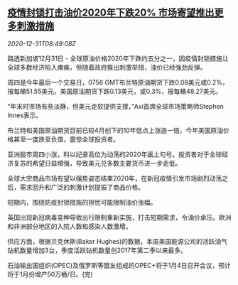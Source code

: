 <!--1609404906000-->
[疫情封锁打击油价2020年下跌20% 市场寄望推出更多刺激措施](https://cn.reuters.com/article/global-oil-market-covid-1231-idCNKBS2950QC)
------

<div><i>2020-12-31T08:49:08Z</i></div><p>路透新加坡12月31日 - 全球原油价格2020年下跌约五分之一，因疫情封锁措施让全球多数经济陷入瘫痪，但随着政府推出刺激举措，油价已经强劲反弹。</p><p>周四是今年最后一个交易日，0756 GMT布兰特原油期货下跌0.08美元或0.2%，报每桶51.55美元。美国原油期货下跌0.13美元，或0.3%，报每桶48.27美元。</p><p>“年末时市场有些淡静，但美元走软提供支撑，”Axi首席全球市场策略师Stephen Innes表示。</p><p>布兰特和美国原油期货目前已较4月创下的10年低点上涨逾一倍，今年美国原油价格甚至一度跌至负值，震惊全球投资者。</p><p>亚洲股市周四小涨，料以纪录高位为动荡的2020年画上句号。投资者对于全球经济复苏的希望日益增强，导致美元兑多数主要货币进一步走低。</p><p>全球大宗商品市场有望以强势姿态结束2020年，在新冠疫情引发市场剧烈动荡之后，需求回升和广泛的刺激计划提振了商品价格。</p><p>短期内，围绕防疫封锁措施的担忧可能限制油价涨幅。</p><p>英国出现新冠病毒变种导致出行限制重新实施，打击短期需求，令油价承压。欧洲和非洲部分地区的入院人数和感染人数激增。</p><p>供应方面，根据贝克休斯(Baker Hughes)的数据，本周美国能源公司的活跃油气钻机数量增加3台，季度活跃钻机数量创2017年第二季以来最多。</p><p>石油输出国组织(OPEC)及俄罗斯等盟友组成的OPEC+将于1月4日召开会议，预计将于1月份增产50万桶/日。(完)</p>
